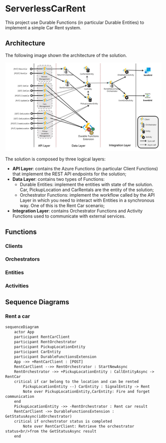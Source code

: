 # ServerlessCarRent
This project use Durable Functions (in particular Durable Entities) to implement a simple Car Rent system.

## Architecture
The following image shown the architecture of the solution.

![](Documentation/Images/Architecture.jpg)

The solution is composed by three logical layers:
* **API Layer**: contains the Azure Functions (in particular Client Functions) that implement the REST API endpoints for the solution;
* **Data Layer**: contains two types of Functions:
    * Durable Entities: implement the entities with state of the solution. Car, PickupLocation and CarRentals are the entity of the solution;
    * Orchestrator Functions: implement the workflow called by the API Layer in which you need to interact with Entities in a synchronous way. One of this is the Rent Car scenario;
* **Integration Layer**: contains Orchestrator Functions and Activity Functions used to communicate with external services.

## Functions

### Clients
 
### Orchestrators

### Entities

### Activities

## Sequence Diagrams

### Rent a car

```mermaid
sequenceDiagram
    actor App
    participant RentCarClient
    participant RentOrchestrator
    participant PickupLocationEntity
    participant CarEntity
    participant DurableFunctionsExtension
    App ->> +RentCarClient : [POST]
    RentCarClient -->> RentOrchestrator : StartNewAsync
    RentOrchestrator ->> +PickupLocationEntity : CallEntityAsync -> RentCar
    critical if car belong to the location and can be rented
        PickupLocationEntity --) CarEntity : SignalEntity -> Rent
        Note over PickupLocationEntity,CarEntity: Fire and forget communication
    end
    PickupLocationEntity ->> -RentOrchestrator : Rent car result
    RentCarClient ->> DurableFunctionsExtension : GetStatusAsync(idOrchestrator)
    critical if orchestrator status is completed
        Note over RentCarClient: Retrieve the orchestrator status<br/>from the GetStatusAsync result
    end
```

